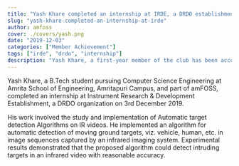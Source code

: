 ```yaml
---
title: "Yash Khare completed an internship at IRDE, a DRDO establishment"
slug: "yash-khare-completed-an-internship-at-irde"
author: amfoss
cover: ./covers/yash.png
date: "2019-12-03"
categories: ["Member Achievement"]
tags: ["irde", "drdo", "internship"]
description: "Yash Khare, a first-year member of the club has been accepted to the FOSSASIA Internship Program 2019."
---
```


Yash Khare, a B.Tech student pursuing Computer Science Engineering at Amrita School of Engineering, Amritapuri Campus, and part of amFOSS, completed an internship at Instrument Research & Development Establishment, a DRDO organization on 3rd December 2019. 

His work involved the study and implementation of Automatic target detection Algorithms on IR videos. He implemented an algorithm for automatic detection of moving ground targets, viz. vehicle, human, etc. in image sequences captured by an infrared imaging system. Experimental results demonstrated that the proposed algorithm could detect intruding targets in an infrared video with reasonable accuracy.
